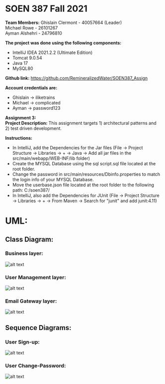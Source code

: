 # SOEN 387 Fall 2021
**Team Members:**
Ghislain Clermont - 40057664 (Leader) <br/>
Michael Rowe      - 26101267 <br/>
Ayman Alshehri    - 24796810 

**The project was done using the following components:**
- IntelliJ IDEA 2021.2.2 (Ultimate Edition)
- Tomcat 9.0.54
- Java 17
- MySQL80 

**Github link:**
https://github.com/RemineralizedWater/SOEN387_Assign

**Account credentials are:** 
- Ghislain -> iliketrains
- Michael -> complicated
- Ayman -> password123


**Assignment 3:** <BR/>
**Project Description:**
This assignment targets 1) architectural patterns and 2) test driven development.

**Instructions:**
- In IntelliJ, add the Dependencies for the Jar files (File -> Project Structure -> Libraries -> + -> Java -> Add all jar files in the src/main/webapp/WEB-INF/lib folder)
- Create the MYSQL Database using the sql script.sql file located at the root folder.
- Change the password in src/main/resources/Dbinfo.properties to match the login info of your MYSQL Database.
- Move the userbase.json file located at the root folder to the following path: C:/soen387/
- In IntelliJ, also add the Dependencies for JUnit (File -> Project Structure -> Libraries -> + -> From Maven -> Search for "junit" and add junit:4.11)

# **UML:** <BR/>
## **Class Diagram:** <BR/>
### **Business layer:** <BR/>
![alt text](https://github.com/RemineralizedWater/SOEN387_Assign/blob/master/UMLDiagram.png)
 <BR/>
### **User Management layer:** <BR/>
![alt text](https://github.com/RemineralizedWater/SOEN387_Assign/blob/master/UMLDiagram.png)
 <BR/>
### **Email Gateway layer:** <BR/>
![alt text](https://github.com/RemineralizedWater/SOEN387_Assign/blob/master/UMLDiagram.png)

## **Sequence Diagrams:** <BR/>
### **User Sign-up:** <BR/>
![alt text](https://github.com/RemineralizedWater/SOEN387_Assign/blob/master/DownloadSequenceDiagram.png)
 <BR/>
### **User Change-Password:** <BR/>
![alt text](https://github.com/RemineralizedWater/SOEN387_Assign/blob/master/CreatePollSequenceDiagram.png)


<!-- **Assignment 2:** <BR/>
**Project Description:**
This assignment targets implementing web applications with an emphasis on 1) layered
architecture, 2) handling data and file formats, and 3) using databases.

# **UML:** <BR/>
## **Class Diagram:** <BR/>
![alt text](https://github.com/RemineralizedWater/SOEN387_Assign/blob/master/UMLDiagram.png)

## **Sequence Diagrams:** <BR/>
### **Download Poll Data :** <BR/>
![alt text](https://github.com/RemineralizedWater/SOEN387_Assign/blob/master/DownloadSequenceDiagram.png)
 <BR/>
### **Create Poll :** <BR/>
![alt text](https://github.com/RemineralizedWater/SOEN387_Assign/blob/master/CreatePollSequenceDiagram.png)

## **Entity Relation Diagram :** <BR/>
![alt text](https://github.com/RemineralizedWater/SOEN387_Assign/blob/master/EntityRelationDiagram.png) -->



<!-- 
**Assignment 1:** <BR/>
**Project Description:**
This assignment targets: 1) understanding java web technology 2) understanding http server, 
servlets and jsp, and request and response objects 3) understanding and processing headers,
content-types, and data encoding.

**UML:** <BR/>
![alt text](https://github.com/RemineralizedWater/SOEN387_Assign/blob/master/UML_a1.png) -->
